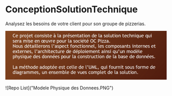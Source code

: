 # ConceptionSolutionTechnique
Analysez les besoins de votre client pour son groupe de pizzerias. 


![Repo List](projet5.PNG)



![Repo List]("Modele Physique des Donnees.PNG")
